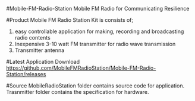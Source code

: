 #Mobile-FM-Radio-Station
 Mobile FM Radio for Communicating Resilience<BR>
 
 
#Product
 Mobile FM Radio Station Kit is consists of;<BR>
  1. easy controllable application for making, recording and broadcasting radio contents<BR>
  2. Inexpensive 3-10 watt FM transmitter for radio wave transmission<BR>
  3. Transmitter antenna<BR>



#Latest Application Download
  https://github.com/MobileFMRadioStation/Mobile-FM-Radio-Station/releases<BR>
 
#Source
 MobileRadioStation folder contains source code for application.<BR>
 Trasnmitter folder contains the specification for hardware.<BR>
 
 
